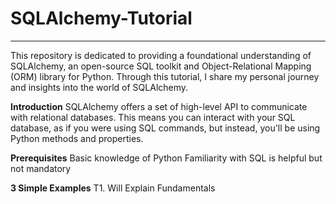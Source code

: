 # SQLAlchemy-Tutorial
---
This repository is dedicated to providing a foundational understanding of SQLAlchemy, an open-source SQL toolkit and Object-Relational Mapping (ORM) library for Python. Through this tutorial, I share my personal journey and insights into the world of SQLAlchemy.

**Introduction**
SQLAlchemy offers a set of high-level API to communicate with relational databases. This means you can interact with your SQL database, as if you were using SQL commands, but instead, you'll be using Python methods and properties.

**Prerequisites**
Basic knowledge of Python
Familiarity with SQL is helpful but not mandatory

**3 Simple Examples**
T1. Will Explain Fundamentals
